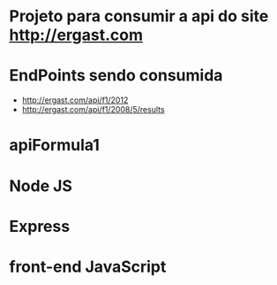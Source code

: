 # Projeto para consumir a api do site http://ergast.com
# EndPoints sendo consumida
* http://ergast.com/api/f1/2012
* http://ergast.com/api/f1/2008/5/results
	
# apiFormula1
# Node JS
# Express
# front-end JavaScript
